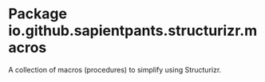 # Package io.github.sapientpants.structurizr.macros

A collection of macros (procedures) to simplify using Structurizr.